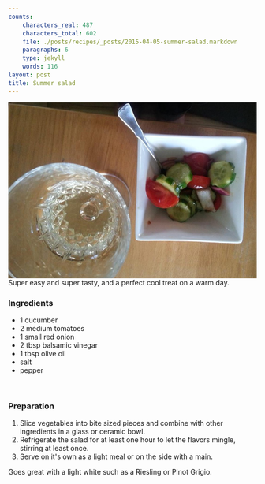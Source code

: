 ```yaml
---
counts:
    characters_real: 487
    characters_total: 602
    file: ./posts/recipes/_posts/2015-04-05-summer-salad.markdown
    paragraphs: 6
    type: jekyll
    words: 116
layout: post
title: Summer salad
---
```


<img src="/assets/recipes/summersalad.jpg" style="float:left;margin-right:2em"
/>
Super easy and super tasty, and a perfect cool treat on a warm day.

### Ingredients

* 1 cucumber
* 2 medium tomatoes
* 1 small red onion
* 2 tbsp balsamic vinegar
* 1 tbsp olive oil
* salt
* pepper
<br clear="all" />

### Preparation

1. Slice vegetables into bite sized pieces and combine with other ingredients in
a glass or ceramic bowl.
2. Refrigerate the salad for at least one hour to let the flavors mingle,
stirring at least once.
3. Serve on it's own as a light meal or on the side with a main.

Goes great with a light white such as a Riesling or Pinot Grigio.
